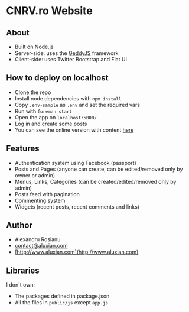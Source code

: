 # CNRV.ro Website

## About
- Built on Node.js
- Server-side: uses the [GeddyJS](http://geddyjs.org/) framework
- Client-side: uses Twitter Bootstrap and Flat UI

## How to deploy on localhost
- Clone the repo
- Install node dependencies with `npm install`
- Copy `.env-sample` as `.env` and set the required vars
- Run with `foreman start`
- Open the app on `localhost:5000/`
- Log in and create some posts
- You can see the online version with content [here](http://cnrv.herokuapp.com)

## Features
- Authentication system using Facebook (passport)
- Posts and Pages (anyone can create, can be edited/removed only by owner or admin)
- Menus, Links, Categories (can be created/edited/removed only by admin)
- Posts feed with pagination
- Commenting system
- Widgets (recent posts, recent comments and links)

## Author
- Alexandru Rosianu
- [contact@aluxian.com](mailto:contact@aluxian.com)
- [http://www.aluxian.com](http://www.aluxian.com)

## Libraries

I don't own:

- The packages defined in package.json
- All the files in `public/js` except `app.js`

